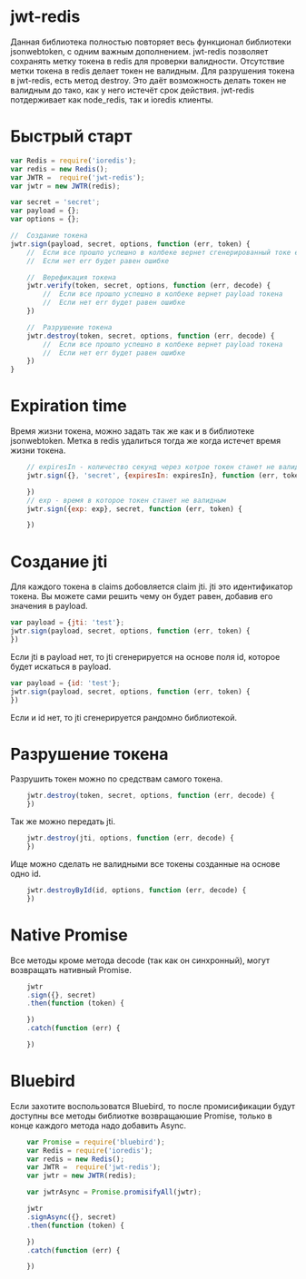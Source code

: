 # jwt-redis

Данная библиотека полностью повторяет весь функционал библиотеки jsonwebtoken, с одним важным дополнением.
jwt-redis позволяет сохранять метку токена в redis для проверки валидности.
Отсутствие метки токена в redis делает токен не валидным. Для разрушения токена в jwt-redis, есть метод destroy.
Это даёт возможность делать токен не валидным до тако, как у него истечёт срок действия.
jwt-redis потдерживает как node_redis, так и ioredis клиенты.

# Быстрый старт

```javascript
var Redis = require('ioredis');
var redis = new Redis();
var JWTR =  require('jwt-redis');
var jwtr = new JWTR(redis);

var secret = 'secret';
var payload = {};
var options = {};

//  Создание токена
jwtr.sign(payload, secret, options, function (err, token) {
    //  Если все прошло успешно в колбеке вернет сгенерированный токе err будет равен null
    //  Если нет err будет равен ошибке

    //  Верефикация токена
    jwtr.verify(token, secret, options, function (err, decode) {
        //  Если все прошло успешно в колбеке вернет payload токена
        //  Если нет err будет равен ошибке
    })

    //  Разрушение токена
    jwtr.destroy(token, secret, options, function (err, decode) {
        //  Если все прошло успешно в колбеке вернет payload токена
        //  Если нет err будет равен ошибке
    })
}
```

# Expiration time

Время жизни токена, можно задать так же как и в библиотеке jsonwebtoken.
Метка в redis удалиться тогда же когда истечет время жизни токена.

```javascript
    // expiresIn - количество секунд через котрое токен станет не валидным
    jwtr.sign({}, 'secret', {expiresIn: expiresIn}, function (err, token) {

    })
    // exp - время в которое токен станет не валидным
    jwtr.sign({exp: exp}, secret, function (err, token) {

    })
```

# Создание jti

Для каждого токена в claims добовляется claim jti. jti это идентификатор токена.
Вы можете сами решить чему он будет равен, добавив его значения в payload.

```javascript
var payload = {jti: 'test'};
jwtr.sign(payload, secret, options, function (err, token) {
})
```

Если jti в payload нет, то jti сгенерируется на основе поля id, которое будет искаться в payload.

```javascript
var payload = {id: 'test'};
jwtr.sign(payload, secret, options, function (err, token) {
})
```

Если и id нет, то jti сгенерируется рандомно библиотекой.

# Разрушение токена

Разрушить токен можно по средствам самого токена.

```javascript
    jwtr.destroy(token, secret, options, function (err, decode) {
    })
```
Так же можно передать jti.

```javascript
    jwtr.destroy(jti, options, function (err, decode) {
    })
```

Ище можно сделать не валидными все токены созданные на основе одно id.

```javascript
    jwtr.destroyById(id, options, function (err, decode) {
    })
```

# Native Promise

Все методы кроме метода decode (так как он синхронный), могут возвращать нативный Promise.

```javascript
    jwtr
    .sign({}, secret)
    .then(function (token) {

    })
    .catch(function (err) {

    })
```

# Bluebird

Если захотите воспользоватся Bluebird, то после промисификации будут доступны все методы библиотке возвращаюшие Promise,
только в конце каждого метода надо добавить Async.

```javascript
    var Promise = require('bluebird');
    var Redis = require('ioredis');
    var redis = new Redis();
    var JWTR =  require('jwt-redis');
    var jwtr = new JWTR(redis);

    var jwtrAsync = Promise.promisifyAll(jwtr);

    jwtr
    .signAsync({}, secret)
    .then(function (token) {

    })
    .catch(function (err) {

    })
```
